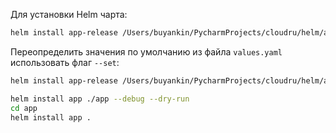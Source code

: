 Для установки Helm чарта:
```bash
helm install app-release /Users/buyankin/PycharmProjects/cloudru/helm/app
```

Переопределить значения по умолчанию из файла `values.yaml` использовать флаг `--set`:
```bash
helm install app-release /Users/buyankin/PycharmProjects/cloudru/helm/ap --set service.name=python-app-service-v2
```


```bash
helm install app ./app --debug --dry-run   
cd app
helm install app .
```